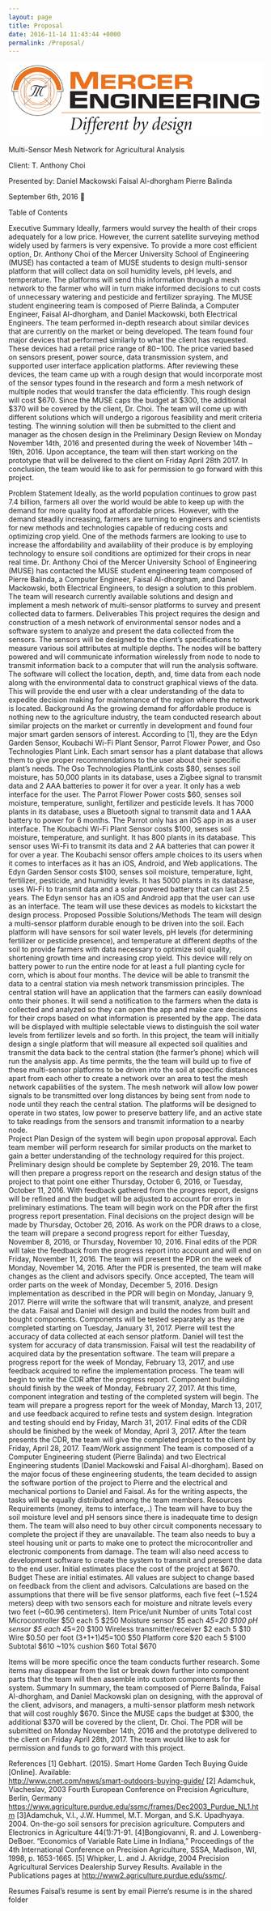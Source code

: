 ```yaml
---
layout: page
title: Proposal
date: 2016-11-14 11:43:44 +0000
permalink: /Proposal/
---
```

![Mercer Engineering](https://github.com/BenKasson1/DocumentationAg2/blob/master/docs/assets/images/MercerEGR.jpg "Logo Title Text 1")

Multi-Sensor Mesh Network for Agricultural Analysis

Client: T. Anthony Choi

Presented by: 
Daniel Mackowski
Faisal Al-dhorgham
Pierre Balinda 

September 6th, 2016



Table of Contents

Executive Summary
Ideally, farmers would survey the health of their crops adequately for a low price. However, the current satellite surveying method widely used by farmers is very expensive. To provide a more cost efficient option, Dr. Anthony Choi of the Mercer University School of Engineering (MUSE) has contacted a team of MUSE students to design multi-sensor platform that will collect data on soil humidity levels, pH levels, and temperature. The platforms will send this information through a mesh network to the farmer who will in turn make informed decisions to cut costs of unnecessary watering and pesticide and fertilizer spraying. The MUSE student engineering team is composed of Pierre Balinda, a Computer Engineer, Faisal Al-dhorgham, and Daniel Mackowski, both Electrical Engineers.
The team performed in-depth research about similar devices that are currently on the market or being developed. The team found four major devices that performed similarly to what the client has requested. These devices had a retail price range of $80-$100. The price varied based on sensors present, power source, data transmission system, and supported user interface application platforms. After reviewing these devices, the team came up with a rough design that would incorporate most of the sensor types found in the research and form a mesh network of multiple nodes that would transfer the data efficiently. This rough design will cost $670. Since the MUSE caps the budget at $300, the additional $370 will be covered by the client, Dr. Choi. 
The team will come up with different solutions which will undergo a rigorous feasibility and merit criteria testing. The winning solution will then be submitted to the client and manager as the chosen design in the Preliminary Design Review on Monday November 14th, 2016 and presented during the week of November 14th – 19th, 2016. Upon acceptance, the team will then start working on the prototype that will be delivered to the client on Friday April 28th 2017.
In conclusion, the team would like to ask for permission to go forward with this project.

Problem Statement
Ideally, as the world population continues to grow past 7.4 billion, farmers all over the world would be able to keep up with the demand for more quality food at affordable prices. However, with the demand steadily increasing, farmers are turning to engineers and scientists for new methods and technologies capable of reducing costs and optimizing crop yield. One of the methods farmers are looking to use to increase the affordability and availability of their produce is by employing technology to ensure soil conditions are optimized for their crops in near real time. Dr. Anthony Choi of the Mercer University School of Engineering (MUSE) has contacted the MUSE student engineering team composed of Pierre Balinda, a Computer Engineer, Faisal Al-dhorgham, and Daniel Mackowski, both Electrical Engineers, to design a solution to this problem. The team will research currently available solutions and design and implement a mesh network of multi-sensor platforms to survey and present collected data to farmers.
Deliverables
This project requires the design and construction of a mesh network of environmental sensor nodes and a software system to analyze and present the data collected from the sensors. The sensors will be designed to the client’s specifications to measure various soil attributes at multiple depths. The nodes will be battery powered and will communicate information wirelessly from node to node to transmit information back to a computer that will run the analysis software. The software will collect the location, depth, and, time data from each node along with the environmental data to construct graphical views of the data. This will provide the end user with a clear understanding of the data to expedite decision making for maintenance of the region where the network is located.
Background
As the growing demand for affordable produce is nothing new to the agriculture industry, the team conducted research about similar projects on the market or currently in development and found four major smart garden sensors of interest. According to [1], they are the Edyn Garden Sensor, Koubachi Wi-Fi Plant Sensor, Parrot Flower Power, and Oso Technologies Plant Link. Each smart sensor has a plant database that allows them to give proper recommendations to the user about their specific plant’s needs.
The Oso Technologies PlantLink costs $80, senses soil moisture, has 50,000 plants in its database, uses a Zigbee signal to transmit data and 2 AAA batteries to power it for over a year. It only has a web interface for the user. The Parrot Flower Power costs $60, senses soil moisture, temperature, sunlight, fertilizer and pesticide levels. It has 7000 plants in its database, uses a Bluetooth signal to transmit data and 1 AAA battery to power for 6 months. The Parrot only has an iOS app in as a user interface.
The Koubachi Wi-Fi Plant Sensor costs $100, senses soil moisture, temperature, and sunlight. It has 800 plants in its database. This sensor uses Wi-Fi to transmit its data and 2 AA batteries that can power it for over a year. The Koubachi sensor offers ample choices to its users when it comes to interfaces as it has an iOS, Android, and Web applications. The Edyn Garden Sensor costs $100, senses soil moisture, temperature, light, fertilizer, pesticide, and humidity levels. It has 5000 plants in its database, uses Wi-Fi to transmit data and a solar powered battery that can last 2.5 years. The Edyn sensor has an iOS and Android app that the user can use as an interface.
The team will use these devices as models to kickstart the design process. 
Proposed Possible Solutions/Methods 
The team will design a multi-sensor platform durable enough to be driven into the soil. Each platform will have sensors for soil water levels, pH levels (for determining fertilizer or pesticide presence), and temperature at different depths of the soil to provide farmers with data necessary to optimize soil quality, shortening growth time and increasing crop yield. This device will rely on battery power to run the entire node for at least a full planting cycle for corn, which is about four months. 
The device will be able to transmit the data to a central station via mesh network transmission principles. The central station will have an application that the farmers can easily download onto their phones. It will send a notification to the farmers when the data is collected and analyzed so they can open the app and make care decisions for their crops based on what information is presented by the app.  The data will be displayed with multiple selectable views to distinguish the soil water levels from fertilizer levels and so forth. 
In this project, the team will initially design a single platform that will measure all expected soil qualities and transmit the data back to the central station (the farmer’s phone) which will run the analysis app. As time permits, the the team will build up to five of these multi-sensor platforms to be driven into the soil at specific distances apart from each other to create a network over an area to test the mesh network capabilities of the system. The mesh network will allow low power signals to be transmitted over long distances by being sent from node to node until they reach the central station. The platforms will be designed to operate in two states, low power to preserve battery life, and an active state to take readings from the sensors and transmit information to a nearby node.  
Project Plan
Design of the system will begin upon proposal approval. Each team member will perform research for similar products on the market to gain a better understanding of the technology required for this project. Preliminary design should be complete by September 29, 2016. The team will then prepare a progress report on the research and design status of the project to that point one either Thursday, October 6, 2016, or Tuesday, October 11, 2016. With feedback gathered from the progres report, designs will be refined and the budget will be adjusted to account for errors in preliminary estimations. The team will begin work on the PDR after the first progress report presentation. Final decisions on the project design will be made by Thursday, October 26, 2016. As work on the PDR draws to a close, the team will prepare a second progress report for either Tuesday, November 8, 2016, or Thursday, November 10, 2016. Final edits of the PDR will take the feedback from the progress report into account and will end on Friday, November 11, 2016. The team will present the PDR on the week of Monday, November 14, 2016. After the PDR is presented, the team will make changes as the client and advisors specify. Once accepted, The team will order parts on the week of Monday, December 5, 2016.
Design implementation as described in the PDR will begin on Monday, January 9, 2017. Pierre will write the software that will transmit, analyze, and present the data. Faisal and Daniel will design and build the nodes from built and bought components. Components will be tested separately as they are completed starting on Tuesday, January 31, 2017. Pierre will test the accuracy of data collected at each sensor platform. Daniel will test the system for accuracy of data transmission. Faisal will test the readability of acquired data by the presentation software. The team will prepare a progress report for the week of Monday, February 13, 2017, and use feedback acquired to refine the implementation process. The team will begin to write the CDR after the progress report. Component building should finish by the week of Monday, February 27, 2017. At this time, component integration and testing of the completed system will begin. The team will prepare a progress report for the week of Monday, March 13, 2017, and use feedback acquired to refine tests and system design. Integration and testing should end by Friday, March 31, 2017. Final edits of the CDR should be finished by the week of Monday, April 3, 2017. After the team presents the CDR, the team will give the completed project to the client by Friday, April 28, 2017.
Team/Work assignment
The team is composed of a Computer Engineering student (Pierre Balinda) and two Electrical Engineering students (Daniel Mackowski and Faisal Al-dhorgham). Based on the major focus of these engineering students, the team decided to assign the software portion of the project to Pierre and the electrical and mechanical portions to Daniel and Faisal. As for the writing aspects, the tasks will be equally distributed among the team members.
Resources Requirements (money, items to interface,..)
The team will have to buy the soil moisture level and pH sensors since there is inadequate time to design them. The team will also need to buy other circuit components necessary to complete the project if they are unavailable. The team also needs to buy a steel housing unit or parts to make one to protect the microcontroller and electronic components from damage. The team will also need access to development software to create the system to transmit and present the data to the end user. Initial estimates place the cost of the project at $670.
Budget
These are initial estimates. All values are subject to change based on feedback from the client and advisors. Calculations are based on the assumptions that there will be five sensor platforms, each five feet (~1.524 meters) deep with two sensors each for moisture and nitrate levels every two feet (~60.96 centimeters).
Item	Price/unit	Number of units	Total cost
Microcontroller	$50 each	5	$250
Moisture sensor	$5 each	4*5=20	$100
pH sensor	$5 each	4*5=20	$100
Wireless transmitter/receiver	$2 each	5	$10
Wire	$0.50 per foot	(3+1+1)*4*5=100	$50
Platform core	$20 each	5	$100
		Subtotal	$610
~10% cushion			$60
		Total	$670

Items will be more specific once the team conducts further research. Some items may disappear from the list or break down further into component parts that the team will then assemble into custom components for the system.
Summary
In summary, the team composed of Pierre Balinda, Faisal Al-dhorgham, and Daniel Mackowski plan on designing, with the approval of the client, advisors, and managers, a multi-sensor platform mesh network that will cost roughly $670. Since the MUSE caps the budget at $300, the additional $370 will be covered by the client, Dr. Choi. The PDR will be submitted on Monday November 14th, 2016 and the prototype delivered to the client on Friday April 28th, 2017. The team would like to ask for permission and funds to go forward with this project.





References
[1] Gebhart. (2015).  Smart Home Garden Tech Buying Guide [Online]. Available:   
         http://www.cnet.com/news/smart-outdoors-buying-guide/
[2] Adamchuk, Viacheslav, 2003 Fourth European Conference on Precision Agriculture, Berlin, 
        Germany 
        https://www.agriculture.purdue.edu/ssmc/frames/Dec2003_Purdue_NL1.htm
[3]Adamchuk, V.I., J.W. Hummel, M.T. Morgan, and S.K. Upadhyaya. 2004. On-the-go soil 
      sensors for precision agriculture. Computers and Electronics in Agriculture 44(1):71-91. 
[4]Bongiovanni, R. and J. Lowenberg-DeBoer. “Economics of Variable Rate Lime in Indiana,” 
     Proceedings of the 4th International Conference on Precision Agriculture, SSSA, Madison, 
     WI, 1998, p. 1653-1665. 
[5] Whipker, L. and J. Akridge, 2004 Precision Agricultural Services Dealership Survey Results.
      Available in the Publications pages at http://www2.agriculture.purdue.edu/ssmc/. 


Resumes
Faisal’s resume is sent by email 
Pierre’s resume is in the shared folder
